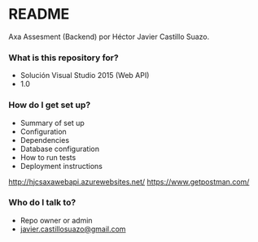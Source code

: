 # README #

Axa Assesment (Backend) por Héctor Javier Castillo Suazo.

### What is this repository for? ###

* Solución Visual Studio 2015 (Web API)
* 1.0

### How do I get set up? ###

* Summary of set up
* Configuration
* Dependencies
* Database configuration
* How to run tests
* Deployment instructions

http://hjcsaxawebapi.azurewebsites.net/
https://www.getpostman.com/

### Who do I talk to? ###

* Repo owner or admin
* javier.castillosuazo@gmail.com